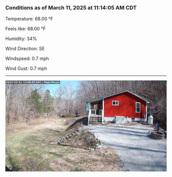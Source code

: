 ### Conditions as of March 11, 2025 at 11:14:05 AM CDT 

Temperature: 68.00 &deg;F

Feels like: 68.00 &deg;F

Humidity: 34%

Wind Direction: SE

Windspeed: 0.7 mph

Wind Gust: 0.7 mph

---

<img src="./images/latest.jpeg"/>

